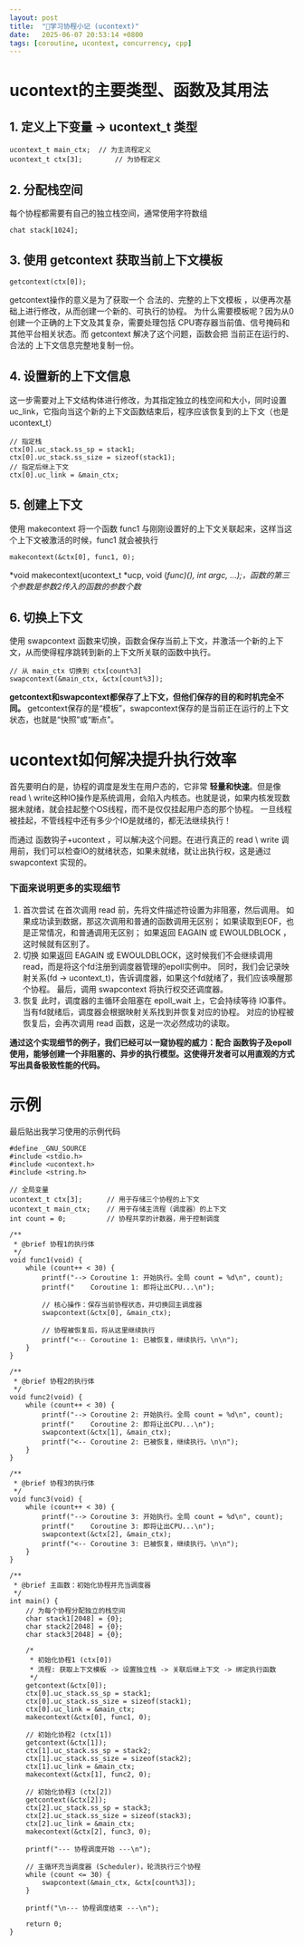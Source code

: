 ```yaml
---
layout: post
title:  "🌳学习协程小记 (ucontext)"
date:   2025-06-07 20:53:14 +0800
tags: [coroutine, ucontext, concurrency, cpp]
---
```


# ucontext的主要类型、函数及其用法
## 1. 定义上下变量 -> ucontext_t 类型
```
ucontext_t main_ctx;  // 为主流程定义
ucontext_t ctx[3];        // 为协程定义
```

## 2. 分配栈空间
每个协程都需要有自己的独立栈空间，通常使用字符数组
```
chat stack[1024];
```

## 3. 使用 getcontext 获取当前上下文模板
```
getcontext(ctx[0]);
```

getcontext操作的意义是为了获取一个 合法的、完整的上下文模板 ，以便再次基础上进行修改，从而创建一个新的、可执行的协程。
为什么需要模板呢？因为从0创建一个正确的上下文及其复杂，需要处理包括 CPU寄存器当前值、信号掩码和其他平台相关状态。而 getcontext 解决了这个问题，函数会把 当前正在运行的、合法的 上下文信息完整地复制一份。

## 4. 设置新的上下文信息
这一步需要对上下文结构体进行修改，为其指定独立的栈空间和大小，同时设置uc_link，它指向当这个新的上下文函数结束后，程序应该恢复到的上下文（也是 ucontext_t）
```
// 指定栈
ctx[0].uc_stack.ss_sp = stack1;
ctx[0].uc_stack.ss_size = sizeof(stack1);
// 指定后继上下文
ctx[0].uc_link = &main_ctx;
```
## 5. 创建上下文
使用 makecontext 将一个函数 func1 与刚刚设置好的上下文关联起来，这样当这个上下文被激活的时候，func1 就会被执行
```
makecontext(&ctx[0], func1, 0);
```

*void makecontext(ucontext_t *ucp, void (*func)(), int argc, ...);，函数的第三个参数是参数2传入的函数的参数个数*

## 6. 切换上下文
使用 swapcontext 函数来切换，函数会保存当前上下文，并激活一个新的上下文，从而使得程序跳转到新的上下文所关联的函数中执行。

```
// 从 main_ctx 切换到 ctx[count%3]
swapcontext(&main_ctx, &ctx[count%3]);
```
**getcontext和swapcontext都保存了上下文，但他们保存的目的和时机完全不同。**
getcontext保存的是“模板”，swapcontext保存的是当前正在运行的上下文状态，也就是“快照”或“断点”。

# ucontext如何解决提升执行效率
首先要明白的是，协程的调度是发生在用户态的，它非常 **轻量和快速**。但是像read \ write这种IO操作是系统调用，会陷入内核态。也就是说，如果内核发现数据未就绪，就会挂起整个OS线程，而不是仅仅挂起用户态的那个协程。
一旦线程被挂起，不管线程中还有多少个IO是就绪的，都无法继续执行！

而通过 函数钩子+ucontext ，可以解决这个问题。在进行真正的 read \ write 调用前，我们可以检查IO的就绪状态，如果未就绪，就让出执行权，这是通过 swapcontext 实现的。

### 下面来说明更多的实现细节
1. 首次尝试
在首次调用 read 前，先将文件描述符设置为非阻塞，然后调用。
如果成功读到数据，那这次调用和普通的函数调用无区别；
如果读取到EOF，也是正常情况，和普通调用无区别；
如果返回 EAGAIN 或 EWOULDBLOCK ，这时候就有区别了。
2. 切换
如果返回 EAGAIN 或 EWOULDBLOCK，这时候我们不会继续调用read，而是将这个fd注册到调度器管理的epoll实例中。
同时，我们会记录映射关系(fd -> ucontext_t)，告诉调度器，如果这个fd就绪了，我们应该唤醒那个协程。
最后，调用 swapcontext 将执行权交还调度器。
3. 恢复
此时，调度器的主循环会阻塞在 epoll_wait 上，它会持续等待 IO事件。
当有fd就绪后，调度器会根据映射关系找到并恢复对应的协程。
对应的协程被恢复后，会再次调用 read 函数，这是一次必然成功的读取。

**通过这个实现细节的例子，我们已经可以一窥协程的威力：配合 函数钩子及epoll 使用，能够创建一个非阻塞的、异步的执行模型。这使得开发者可以用直观的方式写出具备极致性能的代码。**

# 示例
最后贴出我学习使用的示例代码
```
#define _GNU_SOURCE
#include <stdio.h>
#include <ucontext.h>
#include <string.h>

// 全局变量
ucontext_t ctx[3];      // 用于存储三个协程的上下文
ucontext_t main_ctx;    // 用于存储主流程（调度器）的上下文
int count = 0;          // 协程共享的计数器，用于控制调度

/**
 * @brief 协程1的执行体
 */
void func1(void) {
	while (count++ < 30) {
		printf("--> Coroutine 1: 开始执行。全局 count = %d\n", count);
		printf("    Coroutine 1: 即将让出CPU...\n");

		// 核心操作：保存当前协程状态，并切换回主调度器
		swapcontext(&ctx[0], &main_ctx);

		// 协程被恢复后，将从这里继续执行
		printf("<-- Coroutine 1: 已被恢复，继续执行。\n\n");
	}
}

/**
 * @brief 协程2的执行体
 */
void func2(void) {
	while (count++ < 30) {
		printf("--> Coroutine 2: 开始执行。全局 count = %d\n", count);
		printf("    Coroutine 2: 即将让出CPU...\n");
		swapcontext(&ctx[1], &main_ctx);
		printf("<-- Coroutine 2: 已被恢复，继续执行。\n\n");
	}
}

/**
 * @brief 协程3的执行体
 */
void func3(void) {
	while (count++ < 30) {
		printf("--> Coroutine 3: 开始执行。全局 count = %d\n", count);
		printf("    Coroutine 3: 即将让出CPU...\n");
		swapcontext(&ctx[2], &main_ctx);
		printf("<-- Coroutine 3: 已被恢复，继续执行。\n\n");
	}
}

/**
 * @brief 主函数：初始化协程并充当调度器
 */
int main() {
	// 为每个协程分配独立的栈空间
	char stack1[2048] = {0};
	char stack2[2048] = {0};
	char stack3[2048] = {0};

	/*
	 * 初始化协程1 (ctx[0])
	 * 流程: 获取上下文模板 -> 设置独立栈 -> 关联后继上下文 -> 绑定执行函数
	 */
	getcontext(&ctx[0]);
	ctx[0].uc_stack.ss_sp = stack1;
	ctx[0].uc_stack.ss_size = sizeof(stack1);
	ctx[0].uc_link = &main_ctx;
	makecontext(&ctx[0], func1, 0);

	// 初始化协程2 (ctx[1])
	getcontext(&ctx[1]);
	ctx[1].uc_stack.ss_sp = stack2;
	ctx[1].uc_stack.ss_size = sizeof(stack2);
	ctx[1].uc_link = &main_ctx;
	makecontext(&ctx[1], func2, 0);

	// 初始化协程3 (ctx[2])
	getcontext(&ctx[2]);
	ctx[2].uc_stack.ss_sp = stack3;
	ctx[2].uc_stack.ss_size = sizeof(stack3);
	ctx[2].uc_link = &main_ctx;
	makecontext(&ctx[2], func3, 0);

	printf("--- 协程调度开始 ---\n");
	
	// 主循环充当调度器 (Scheduler)，轮流执行三个协程
	while (count <= 30) {
		swapcontext(&main_ctx, &ctx[count%3]);
	}

	printf("\n--- 协程调度结束 ---\n");
	
	return 0;
}
```


